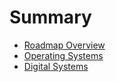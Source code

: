 # Summary

- [Roadmap Overview](./roadmap_overview.md)
- [Operating Systems](./operating_systems.md)
- [Digital Systems](./digital_systems.md)
